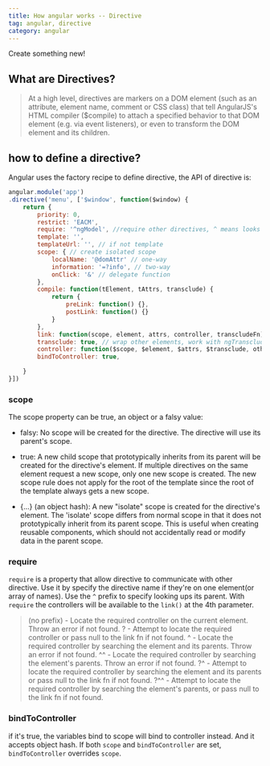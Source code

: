 ```yaml
---
title: How angular works -- Directive
tag: angular, directive
category: angular
---
```


<p class="lead">
    Create something new!
</p>

## What are Directives?

>At a high level, directives are markers on a DOM element (such as an attribute, element name, comment or CSS class) that tell AngularJS's HTML compiler ($compile) to attach a specified behavior to that DOM element (e.g. via event listeners), or even to transform the DOM element and its children.

## how to define a directive?
 
Angular uses the factory recipe to define directive, the API of directive is:

```javascript
angular.module('app')
.directive('menu', ['$window', function($window) {
    return {
        priority: 0,
        restrict: 'EACM',
        require: '^ngModel', //require other directives, ^ means looks in parents
        template: '',
        templateUrl: '', // if not template
        scope: { // create isolated scope
            localName: '@domAttr' // one-way
            information: '=?info', // two-way
            onClick: '&' // delegate function
        },
        compile: function(tElement, tAttrs, transclude) {
            return {
                preLink: function() {},
                postLink: function() {}
            }
        }, 
        link: function(scope, element, attrs, controller, transcludeFn) {},
        transclude: true, // wrap other elements, work with ngTransclude directive
        controller: function($scope, $element, $attrs, $transclude, otherInjectables) {},
        bindToController: true,

    }
}])

```
### scope

The scope property can be true, an object or a falsy value:

* falsy: No scope will be created for the directive. The directive will use its parent's scope.

* true: A new child scope that prototypically inherits from its parent will be created for the directive's element. If multiple directives on the same element request a new scope, only one new scope is created. The new scope rule does not apply for the root of the template since the root of the template always gets a new scope.

* {...} (an object hash): A new "isolate" scope is created for the directive's element. The 'isolate' scope differs from normal scope in that it does not prototypically inherit from its parent scope. This is useful when creating reusable components, which should not accidentally read or modify data in the parent scope.

### require

`require` is a property that allow directive to communicate with other directive. Use it by specify the directive name if they're on one element(or array of names). Use the `^` prefix to specify looking ups its parent. With `require` the controllers will be available to the `link()` at the 4th parameter.

>(no prefix) - Locate the required controller on the current element. Throw an error if not found.
? - Attempt to locate the required controller or pass null to the link fn if not found.
^ - Locate the required controller by searching the element and its parents. Throw an error if not found.
^^ - Locate the required controller by searching the element's parents. Throw an error if not found.
?^ - Attempt to locate the required controller by searching the element and its parents or pass null to the link fn if not found.
?^^ - Attempt to locate the required controller by searching the element's parents, or pass null to the link fn if not found.

### bindToController

if it's true, the variables bind to scope will bind to controller instead. And it accepts object hash. If both `scope` and `bindToController` are set, `bindToController` overrides `scope`.















